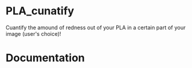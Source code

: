 # PLA_cunatify

Cuantify the amound of redness out of your PLA in a certain part of your image (user's choice)!

# Documentation


